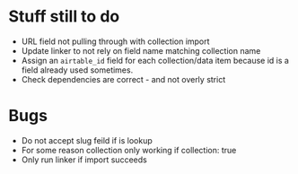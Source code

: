# Stuff still to do

* URL field not pulling through with collection import
* Update linker to not rely on field name matching collection name
* Assign an `airtable_id` field for each collection/data item because id
  is a field already used sometimes.
* Check dependencies are correct - and not overly strict

# Bugs

* Do not accept slug feild if is lookup
* For some reason collection only working if collection: true
* Only run linker if import succeeds
